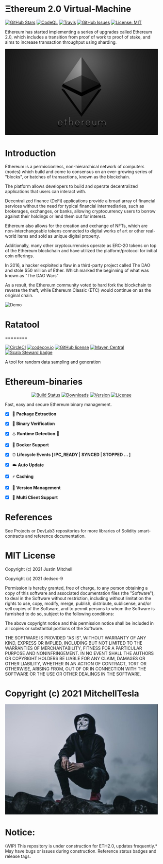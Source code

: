 # Ξthereum 2.0 Virtual-Machine 
[![GitHub Stars](https://img.shields.io/github/stars/mitchelltesla/Ethereum_2.0.svg)](https://github.com/mitchelltesla/Ethereum_2.0/stargazers)
[![CodeQL](https://github.com/MitchellTesla/Ethereum2.0/actions/workflows/codeql-analysis.yml/badge.svg)](https://github.com/MitchellTesla/Ethereum2.0/actions/workflows/codeql-analysis.yml)
[![Travis](https://travis-ci.org/mitchelltesla/Ethereum_2.0.svg?branch=develop)](https://travis-ci.org/mitchelltesla/Ethereum_2.0)
[![GitHub Issues](https://img.shields.io/github/issues/mitchelltesla/Ethereum_2.0.svg)](https://github.com/mitchelltesla/Ethereum_2.0/issues)
[![License: MIT](https://img.shields.io/badge/License-MIT-blue.svg)](https://github.com/mitchelltesla/Ethereum_2.0/blob/develop/Ethereum_2.0-codegen/LICENSE)
  
Ethereum has started implementing a series of upgrades called Ethereum 2.0, which includes a transition from proof of work to proof of stake, and aims to increase transaction throughput using sharding.
<p align="center">
  <img src="MTeslaEthereumlogo.png" alt="demo" />
</p>
  
# Introduction 
Ethereum is a permissionless, non-hierarchical network of computers (nodes) which build and come to consensus on an ever-growing series of "blocks", or batches of transactions, known as the blockchain. 

The platform allows developers to build and operate decentralized applications that users can interact with.  

Decentralized finance (DeFi) applications provide a broad array of financial services without the need for typical financial intermediaries, such as brokerages, exchanges, or banks, allowing cryptocurrency users to borrow against their holdings or lend them out for interest. 

Ethereum also allows for the creation and exchange of NFTs, which are non-interchangeable tokens connected to digital works of art or other real-world items and sold as unique digital property. 

Additionally, many other cryptocurrencies operate as ERC-20 tokens on top of the Ethereum blockchain and have utilized the platform/protocol for initial coin offerings.

In 2016, a hacker exploited a flaw in a third-party project called The DAO and stole $50 million of Ether.  Which marked the beginning of what was known as "The DAO Wars" 

As a result, the Ethereum community voted to hard fork the blockchain to reverse the theft, while Ethereum Classic (ETC) would continue on as the original chain.

![Demo](https://user-images.githubusercontent.com/44038056/48001064-5d377d00-e0ff-11e8-994f-36d165f9124e.gif)

# Ratatool
========

[![CircleCI](https://circleci.com/gh/spotify/ratatool/tree/master.svg?style=svg)](https://circleci.com/gh/spotify/ratatool/tree/master)
[![codecov.io](https://codecov.io/github/spotify/ratatool/coverage.svg?branch=master)](https://codecov.io/github/spotify/ratatool?branch=master)
[![GitHub license](https://img.shields.io/github/license/spotify/ratatool.svg)](./LICENSE)
[![Maven Central](https://img.shields.io/maven-central/v/com.spotify/ratatool-common_2.12.svg)](https://maven-badges.herokuapp.com/maven-central/com.spotify/ratatool-common_2.12)
[![Scala Steward badge](https://img.shields.io/badge/Scala_Steward-helping-blue.svg?style=flat&logo=data:image/png;base64,iVBORw0KGgoAAAANSUhEUgAAAA4AAAAQCAMAAAARSr4IAAAAVFBMVEUAAACHjojlOy5NWlrKzcYRKjGFjIbp293YycuLa3pYY2LSqql4f3pCUFTgSjNodYRmcXUsPD/NTTbjRS+2jomhgnzNc223cGvZS0HaSD0XLjbaSjElhIr+AAAAAXRSTlMAQObYZgAAAHlJREFUCNdNyosOwyAIhWHAQS1Vt7a77/3fcxxdmv0xwmckutAR1nkm4ggbyEcg/wWmlGLDAA3oL50xi6fk5ffZ3E2E3QfZDCcCN2YtbEWZt+Drc6u6rlqv7Uk0LdKqqr5rk2UCRXOk0vmQKGfc94nOJyQjouF9H/wCc9gECEYfONoAAAAASUVORK5CYII=)](https://scala-steward.org)

A tool for random data sampling and generation

 # Ethereum-binaries
 <p align="center">
  <a href="https://circleci.com/gh/ethereum/ethereum-binaries"><img src="https://img.shields.io/circleci/project/github/ethereum/ethereum-binaries/master.svg" alt="Build Status"></a>
  <a href="https://npmcharts.com/compare/ethbinary?minimal=true"><img src="https://img.shields.io/npm/dm/ethbinary.svg" alt="Downloads"></a>
  <a href="https://www.npmjs.com/package/ethbinary"><img src="https://img.shields.io/npm/v/ethbinary.svg" alt="Version"></a>
  <a href="https://www.npmjs.com/package/ethbinary"><img src="https://img.shields.io/npm/l/ethbinary.svg" alt="License"></a>
  <br>
</p>

Fast, easy and secure Ethereum binary management.

- [X] 🎁 **Package Extraction**
- [x] 🔐 **Binary Verification**
- [x] ♨️ **Runtime Detection** 🐍
- [X] 🐳 **Docker Support** 
- [X] ⏰ **Lifecycle Events [ IPC_READY | SYNCED | STOPPED ... ]** 
- [x] ☁️ **Auto Update**
- [x] ⚡ **Caching**
- [x] 🐙 **Version Management**
- [x] 🌈 **Multi Client Support**
    
    
# References
 See Projects or DevLab3 repositories for more libraries of Solidity smart-contracts and reference documentation. 
 
# MIT License

Copyright (c) 2021 Justin Mitchell

Copyright (c) 2021 dedsec-9

Permission is hereby granted, free of charge, to any person obtaining a copy
of this software and associated documentation files (the "Software"), to deal
in the Software without restriction, including without limitation the rights
to use, copy, modify, merge, publish, distribute, sublicense, and/or sell
copies of the Software, and to permit persons to whom the Software is
furnished to do so, subject to the following conditions:

The above copyright notice and this permission notice shall be included in all
copies or substantial portions of the Software.

THE SOFTWARE IS PROVIDED "AS IS", WITHOUT WARRANTY OF ANY KIND, EXPRESS OR
IMPLIED, INCLUDING BUT NOT LIMITED TO THE WARRANTIES OF MERCHANTABILITY,
FITNESS FOR A PARTICULAR PURPOSE AND NONINFRINGEMENT. IN NO EVENT SHALL THE
AUTHORS OR COPYRIGHT HOLDERS BE LIABLE FOR ANY CLAIM, DAMAGES OR OTHER
LIABILITY, WHETHER IN AN ACTION OF CONTRACT, TORT OR OTHERWISE, ARISING FROM,
OUT OF OR IN CONNECTION WITH THE SOFTWARE OR THE USE OR OTHER DEALINGS IN THE
SOFTWARE.

#   Copyright (c) 2021 MitchellTesla 

<p align="center">
  <img src="dedsec9isnotsoanon.jpg" alt="demo" />
</p>


#  Notice: 
(WIP) This repository is under construction for ETH2.0, updates frequently.* May have bugs or issues during construction.  Reference status badges and release tags.
